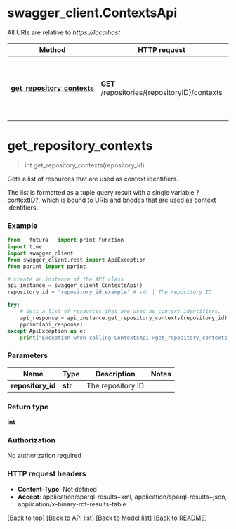 # swagger_client.ContextsApi

All URIs are relative to *https://localhost*

Method | HTTP request | Description
------------- | ------------- | -------------
[**get_repository_contexts**](ContextsApi.md#get_repository_contexts) | **GET** /repositories/{repositoryID}/contexts | Gets a list of resources that are used as context identifiers.


# **get_repository_contexts**
> int get_repository_contexts(repository_id)

Gets a list of resources that are used as context identifiers.

The list is formatted as a tuple query result with a single variable ?contextID?, which is bound to URIs and bnodes that are used as context identifiers.

### Example
```python
from __future__ import print_function
import time
import swagger_client
from swagger_client.rest import ApiException
from pprint import pprint

# create an instance of the API class
api_instance = swagger_client.ContextsApi()
repository_id = 'repository_id_example' # str | The repository ID

try:
    # Gets a list of resources that are used as context identifiers.
    api_response = api_instance.get_repository_contexts(repository_id)
    pprint(api_response)
except ApiException as e:
    print("Exception when calling ContextsApi->get_repository_contexts: %s\n" % e)
```

### Parameters

Name | Type | Description  | Notes
------------- | ------------- | ------------- | -------------
 **repository_id** | **str**| The repository ID | 

### Return type

**int**

### Authorization

No authorization required

### HTTP request headers

 - **Content-Type**: Not defined
 - **Accept**: application/sparql-results+xml, application/sparql-results+json, application/x-binary-rdf-results-table

[[Back to top]](#) [[Back to API list]](../README.md#documentation-for-api-endpoints) [[Back to Model list]](../README.md#documentation-for-models) [[Back to README]](../README.md)

